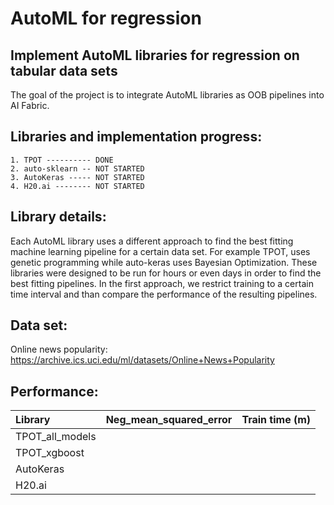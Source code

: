 # AutoML for regression
## Implement AutoML libraries for regression on tabular data sets
The goal of the project is to integrate AutoML libraries as OOB pipelines into AI Fabric.

## Libraries and implementation progress:
    1. TPOT ---------- DONE
    2. auto-sklearn -- NOT STARTED
    3. AutoKeras ----- NOT STARTED
    4. H20.ai -------- NOT STARTED

## Library details:
Each AutoML library uses a different approach to find the best fitting machine learning pipeline
for a certain data set. For example TPOT, uses genetic programming while auto-keras uses Bayesian Optimization. These libraries were designed to be run for hours or even days in order to find the 
best fitting pipelines. In the first approach, we restrict training to a certain time interval and 
than compare the performance of the resulting pipelines.

## Data set:
Online news popularity: https://archive.ics.uci.edu/ml/datasets/Online+News+Popularity


## Performance:

| Library         | Neg_mean_squared_error | Train time (m) |
| :-------------- | :--------------------- | :------------- |
| TPOT_all_models |                        |                |
| TPOT_xgboost    |                        |                |
| AutoKeras       |                        |                |
| H20.ai          |                        |                |
